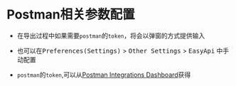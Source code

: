 # Postman相关参数配置

- 在导出过程中如果需要`postman`的`token`，将会以弹窗的方式提供输入

- 也可以在<kbd>Preferences(Settings)</kbd> > <kbd>Other Settings</kbd> > <kbd>EasyApi</kbd> 中手动配置

- `postman`的`token`,可以从[Postman Integrations Dashboard](https://go.postman.co/integrations/services/pm_pro_api)获得
